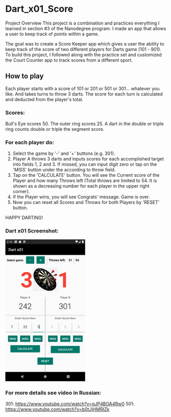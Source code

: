 # Dart_x01_Score

Project Overview
This project is a combination and practices everything I learned in section #3 of the Nanodegree program. I made an app that allows a user to keep track of points within a game.

The goal was to create a Score Keeper app which gives a user the ability to keep track of the score of two different players for Darts game (101 - 901). 
To build this project, I followed along with the practice set and customized the Court Counter app to track scores from a different sport.

## How to play

Each player starts with a score of 101 or 201 or 501 or 301... whatever you like. And takes turns to throw 3 darts. 
The score for each turn is calculated and deducted from the player's total. 

### Scores:
Bull's Eye scores 50.
The outer ring scores 25.
A dart in the double or triple ring counts double or triple the segment score.

### For each player do:
1. Select the game by '-' and '+' buttons (e.g. 301).
2. Player A throws 3 darts and inputs scores for each accomplished target into fields 1, 2 and 3. If missed, you can input digit zero or tap on the 'MISS' button under the according to throw field.
3. Tap on the 'CALCULATE' button. You will see the Current score of the Player and how many Throws left (Total throws are limited to 54. It is shown as a decreasing number for each player in the upper right corner).
4. If the Player wins, you will see Congrats' message. Game is over.
5. Now you can reset all Scores and Throws for both Players by 'RESET' button.

HAPPY DARTING!

### Dart x01 Screenshot:
<img src="https://github.com/mobilotest/Dart_x01_Score/blob/master/images/Screenshot.png" width = 250>


### For more details see video in Russian:
301: https://www.youtube.com/watch?v=qJP4BOA4Rw0
501: https://www.youtube.com/watch?v=b0tJjHMRIZk
